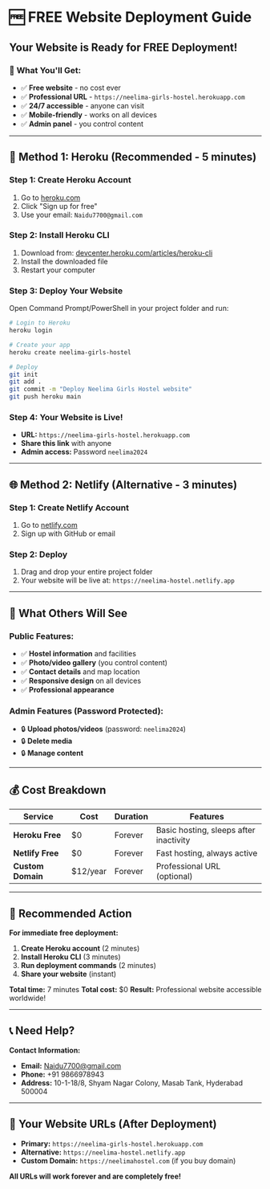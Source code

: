 # 🆓 FREE Website Deployment Guide

## Your Website is Ready for FREE Deployment!

### 🎯 **What You'll Get:**
- ✅ **Free website** - no cost ever
- ✅ **Professional URL** - `https://neelima-girls-hostel.herokuapp.com`
- ✅ **24/7 accessible** - anyone can visit
- ✅ **Mobile-friendly** - works on all devices
- ✅ **Admin panel** - you control content

---

## 🚀 **Method 1: Heroku (Recommended - 5 minutes)**

### **Step 1: Create Heroku Account**
1. Go to [heroku.com](https://heroku.com)
2. Click "Sign up for free"
3. Use your email: `Naidu7700@gmail.com`

### **Step 2: Install Heroku CLI**
1. Download from: [devcenter.heroku.com/articles/heroku-cli](https://devcenter.heroku.com/articles/heroku-cli)
2. Install the downloaded file
3. Restart your computer

### **Step 3: Deploy Your Website**
Open Command Prompt/PowerShell in your project folder and run:

```bash
# Login to Heroku
heroku login

# Create your app
heroku create neelima-girls-hostel

# Deploy
git init
git add .
git commit -m "Deploy Neelima Girls Hostel website"
git push heroku main
```

### **Step 4: Your Website is Live!**
- **URL:** `https://neelima-girls-hostel.herokuapp.com`
- **Share this link** with anyone
- **Admin access:** Password `neelima2024`

---

## 🌐 **Method 2: Netlify (Alternative - 3 minutes)**

### **Step 1: Create Netlify Account**
1. Go to [netlify.com](https://netlify.com)
2. Sign up with GitHub or email

### **Step 2: Deploy**
1. Drag and drop your entire project folder
2. Your website will be live at: `https://neelima-hostel.netlify.app`

---

## 📱 **What Others Will See**

### **Public Features:**
- ✅ **Hostel information** and facilities
- ✅ **Photo/video gallery** (you control content)
- ✅ **Contact details** and map location
- ✅ **Responsive design** on all devices
- ✅ **Professional appearance**

### **Admin Features (Password Protected):**
- 🔒 **Upload photos/videos** (password: `neelima2024`)
- 🔒 **Delete media**
- 🔒 **Manage content**

---

## 💰 **Cost Breakdown**

| Service | Cost | Duration | Features |
|---------|------|----------|----------|
| **Heroku Free** | $0 | Forever | Basic hosting, sleeps after inactivity |
| **Netlify Free** | $0 | Forever | Fast hosting, always active |
| **Custom Domain** | $12/year | Forever | Professional URL (optional) |

---

## 🎯 **Recommended Action**

**For immediate free deployment:**

1. **Create Heroku account** (2 minutes)
2. **Install Heroku CLI** (3 minutes)
3. **Run deployment commands** (2 minutes)
4. **Share your website** (instant)

**Total time:** 7 minutes
**Total cost:** $0
**Result:** Professional website accessible worldwide!

---

## 📞 **Need Help?**

**Contact Information:**
- **Email:** Naidu7700@gmail.com
- **Phone:** +91 9866978943
- **Address:** 10-1-18/8, Shyam Nagar Colony, Masab Tank, Hyderabad 500004

---

## 🔗 **Your Website URLs (After Deployment)**

- **Primary:** `https://neelima-girls-hostel.herokuapp.com`
- **Alternative:** `https://neelima-hostel.netlify.app`
- **Custom Domain:** `https://neelimahostel.com` (if you buy domain)

**All URLs will work forever and are completely free!**
